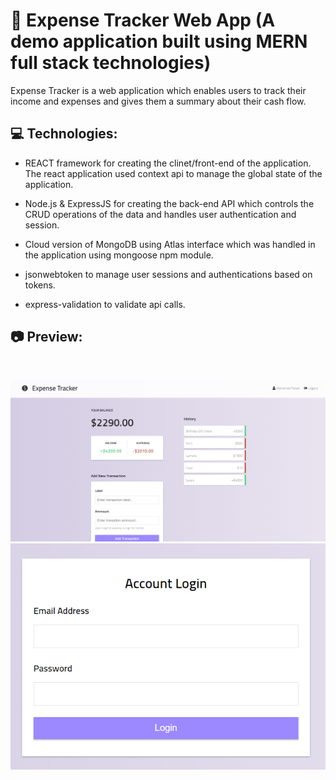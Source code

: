# 📐 Expense Tracker Web App (A demo application built using MERN full stack technologies)

Expense Tracker is a web application which enables users to track their income and expenses and gives them a summary about their cash flow.

## 💻 Technologies:

* REACT framework for creating the clinet/front-end of the application. The react application used context api to manage the global state of the application.

* Node.js & ExpressJS for creating the back-end API which controls the CRUD operations of the data and handles user authentication and session.

* Cloud version of MongoDB using Atlas interface which was handled in the application using mongoose npm module.

* jsonwebtoken to manage user sessions and authentications based on tokens.

* express-validation to validate api calls.

## 📷 Preview:
<br>
<p align="center">
    <img src="./screenshots/ExpenseTracker_02.PNG" alt="screen1" width="600"/>
    <br>
    <img src="./screenshots/ExpenseTracker_01.PNG" alt="screen1" width="600"/>
</p>